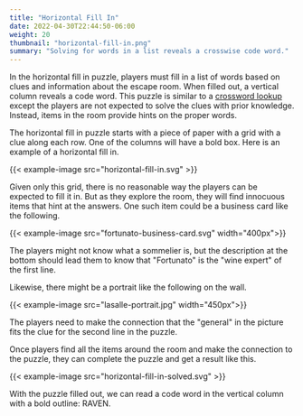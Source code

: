 ```yaml
---
title: "Horizontal Fill In"
date: 2022-04-30T22:44:50-06:00
weight: 20
thumbnail: "horizontal-fill-in.png"
summary: "Solving for words in a list reveals a crosswise code word."
---
```


In the horizontal fill in puzzle, players must fill in a list of words
based on clues and information about the escape room. When filled out, a
vertical column reveals a code word. This puzzle is similar to a [crossword
lookup] except the players are not expected to solve the clues with prior
knowledge. Instead, items in the room provide hints on the proper words.

The horizontal fill in puzzle starts with a piece of paper with a grid with
a clue along each row. One of the columns will have a bold box. Here is an
example of a horizontal fill in.

{{< example-image src="horizontal-fill-in.svg" >}}

Given only this grid, there is no reasonable way the players can be
expected to fill it in. But as they explore the room, they will find
innocuous items that hint at the answers. One such item could be a business
card like the following.

{{< example-image src="fortunato-business-card.svg" width="400px">}}

The players might not know what a sommelier is, but the description at the
bottom should lead them to know that "Fortunato" is the "wine expert" of
the first line.

Likewise, there might be a portrait like the following on the wall.

{{< example-image src="lasalle-portrait.jpg" width="450px">}}

<!--
Portrait is of Marechal Ney.
Source: https://commons.wikimedia.org/wiki/File:Marechal_Ney.jpg
Image is in the public domain.
-->

The players need to make the connection that the "general" in the picture
fits the clue for the second line in the puzzle.

Once players find all the items around the room and make the connection to
the puzzle, they can complete the puzzle and get a result like this.

{{< example-image src="horizontal-fill-in-solved.svg" >}}
    
With the puzzle filled out, we can read a code word in the vertical column
with a bold outline: RAVEN.

[crossword lookup]: /puzzles/paper-and-pencil/crossword-lookup
